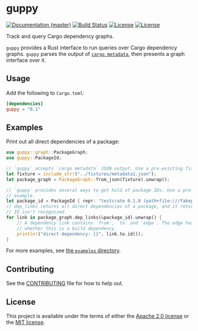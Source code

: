 # guppy

[![Documentation (master)](https://img.shields.io/badge/docs-master-brightgreen)](https://calibra.github.io/cargo-guppy/guppy/) [![Build Status](https://circleci.com/gh/calibra/cargo-guppy/tree/master.svg?style=shield)](https://circleci.com/gh/calibra/cargo-guppy/tree/master) [![License](https://img.shields.io/badge/license-Apache-green.svg)](../LICENSE-APACHE) [![License](https://img.shields.io/badge/license-MIT-green.svg)](../LICENSE-MIT)

Track and query Cargo dependency graphs.

`guppy` provides a Rust interface to run queries over Cargo dependency graphs. `guppy` parses
the output of  [`cargo metadata`](https://doc.rust-lang.org/cargo/commands/cargo-metadata.html),
then presents a graph interface over it.

## Usage

Add the following to `Cargo.toml`:

```toml
[dependencies]
guppy = "0.1"
```

## Examples

Print out all direct dependencies of a package:

```rust
use guppy::graph::PackageGraph;
use guppy::PackageId;

// `guppy` accepts `cargo metadata` JSON output. Use a pre-existing fixture for these examples.
let fixture = include_str!("../fixtures/metadata1.json");
let package_graph = PackageGraph::from_json(fixture).unwrap();

// `guppy` provides several ways to get hold of package IDs. Use a pre-defined one for this
// example.
let package_id = PackageId { repr: "testcrate 0.1.0 (path+file:///fakepath/testcrate)".into() };
// dep_links returns all direct dependencies of a package, and it returns `None` if the package
// ID isn't recognized.
for link in package_graph.dep_links(&package_id).unwrap() {
    // A dependency link contains `from`, `to` and `edge`. The edge has information about e.g.
    // whether this is a build dependency.
    println!("direct dependency: {}", link.to.id());
}
```

For more examples, see
[the `examples` directory](https://github.com/calibra/cargo-guppy/tree/master/guppy/examples).

## Contributing

See the [CONTRIBUTING](../CONTRIBUTING.md) file for how to help out.

## License

This project is available under the terms of either the [Apache 2.0 license](../LICENSE-APACHE) or the [MIT
license](../LICENSE-MIT).
